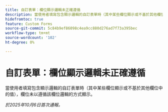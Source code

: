 ```yaml
---
title: 自訂表單：欄位顯示邏輯未正確遵循
description: 當使用者填寫包含顯示邏輯的自訂表單時（其中某些欄位顯示或不基於其他欄位中的值），欄位未以遵循該欄位邏輯的方式顯示。
hidefromtoc: true
feature: Custom Forms
source-git-commit: 5c84b9ef86098c4ea9cc880d276ad7f73a395bec
workflow-type: tm+mt
source-wordcount: '102'
ht-degree: 0%

---
```



# 自訂表單：欄位顯示邏輯未正確遵循

當使用者填寫包含顯示邏輯的自訂表單時（其中某些欄位顯示或不基於其他欄位中的值），欄位未以遵循該欄位邏輯的方式顯示。

_於2025年10月6日首次通報。_

